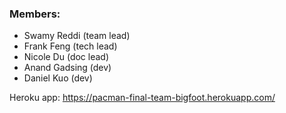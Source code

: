 ### Members:
* Swamy Reddi (team lead)
* Frank Feng (tech lead)
* Nicole Du (doc lead)
* Anand Gadsing (dev)
* Daniel Kuo (dev)

Heroku app:  https://pacman-final-team-bigfoot.herokuapp.com/
